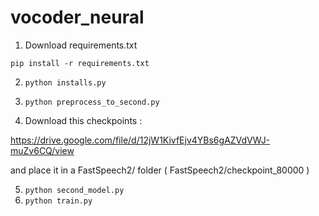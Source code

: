 # vocoder_neural


1) Download requirements.txt 

`pip install -r requirements.txt`



2)  `python installs.py`

3)  `python preprocess_to_second.py`

4)   Download this checkpoints : 

https://drive.google.com/file/d/12jW1KivfEjv4YBs6gAZVdVWJ-muZv6CQ/view


and place it in a FastSpeech2/ folder ( FastSpeech2/checkpoint_80000 )

5)  `python second_model.py`
6)  `python train.py`
